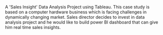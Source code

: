 A 'Sales Insight' Data Analysis Project using Tableau.
This case study is based on a computer hardware business which is facing challenges in dynamically changing market. Sales director decides to invest in data analysis project and he would like to build power BI dashboard that can give him real time sales insights. 